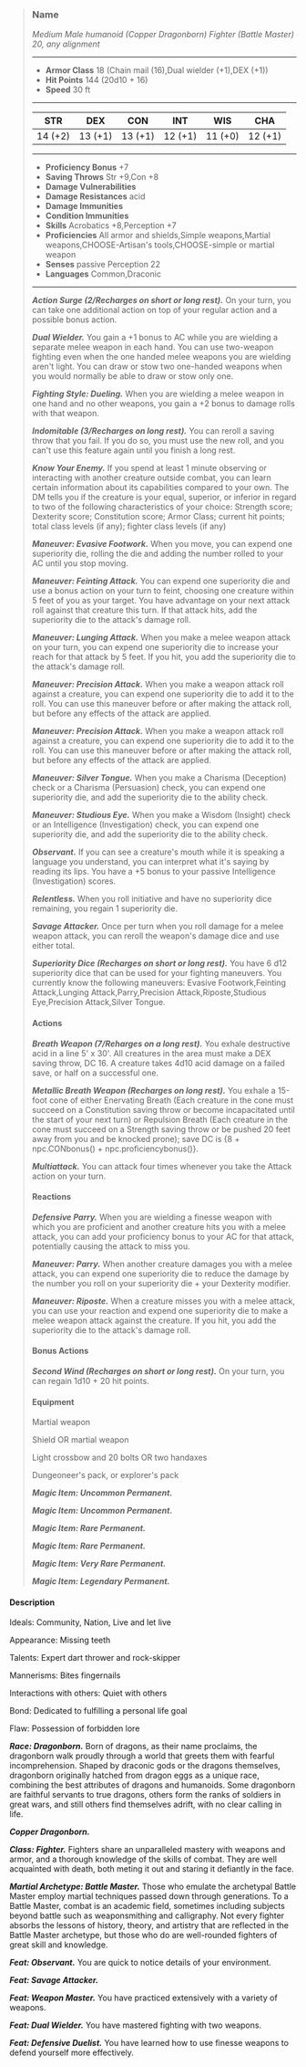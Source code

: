 >### Name
>*Medium Male humanoid (Copper Dragonborn) Fighter (Battle Master) 20, any alignment*
>___
>- **Armor Class** 18 (Chain mail (16),Dual wielder (+1),DEX (+1))
>- **Hit Points** 144 (20d10 + 16)
>- **Speed** 30 ft
>___
>|**STR**|**DEX**|**CON**|**INT**|**WIS**|**CHA**|
>|:-:|:-:|:-:|:-:|:-:|:-:|
>|14 (+2)|13 (+1)|13 (+1)|12 (+1)|11 (+0)|12 (+1)|
>___
>- **Proficiency Bonus** +7
>- **Saving Throws** Str +9,Con +8
>- **Damage Vulnerabilities** 
>- **Damage Resistances** acid
>- **Damage Immunities** 
>- **Condition Immunities** 
>- **Skills** Acrobatics +8,Perception +7
>- **Proficiencies** All armor and shields,Simple weapons,Martial weapons,CHOOSE-Artisan's tools,CHOOSE-simple or martial weapon
>- **Senses** passive Perception 22
>- **Languages** Common,Draconic
>___
>***Action Surge (2/Recharges on short or long rest).*** On your turn, you can take one additional action on top of your regular action and a possible bonus action.
>
>***Dual Wielder.*** You gain a +1 bonus to AC while you are wielding a separate melee weapon in each hand. You can use two-weapon fighting even when the one handed melee weapons you are wielding aren't light. You can draw or stow two one-handed weapons when you would normally be able to draw or stow only one.
>
>***Fighting Style: Dueling.*** When you are wielding a melee weapon in one hand and no other weapons, you gain a +2 bonus to damage rolls with that weapon.
>
>***Indomitable (3/Recharges on long rest).*** You can reroll a saving throw that you fail. If you do so, you must use the new roll, and you can't use this feature again until you finish a long rest.
>
>***Know Your Enemy.*** If you spend at least 1 minute observing or interacting with another creature outside combat, you can learn certain information about its capabilities compared to your own. The DM tells you if the creature is your equal, superior, or inferior in regard to two of the following characteristics of your choice: Strength score; Dexterity score; Constitution score; Armor Class; current hit points; total class levels (if any); fighter class levels (if any)
>
>***Maneuver: Evasive Footwork.*** When you move, you can expend one superiority die, rolling the die and adding the number rolled to your AC until you stop moving.
>
>***Maneuver: Feinting Attack.*** You can expend one superiority die and use a bonus action on your turn to feint, choosing one creature within 5 feet of you as your target. You have advantage on your next attack roll against that creature this turn. If that attack hits, add the superiority die to the attack's damage roll.
>
>***Maneuver: Lunging Attack.*** When you make a melee weapon attack on your turn, you can expend one superiority die to increase your reach for that attack by 5 feet. If you hit, you add the superiority die to the attack's damage roll.
>
>***Maneuver: Precision Attack.*** When you make a weapon attack roll against a creature, you can expend one superiority die to add it to the roll. You can use this maneuver before or after making the attack roll, but before any effects of the attack are applied.
>
>***Maneuver: Precision Attack.*** When you make a weapon attack roll against a creature, you can expend one superiority die to add it to the roll. You can use this maneuver before or after making the attack roll, but before any effects of the attack are applied.
>
>***Maneuver: Silver Tongue.*** When you make a Charisma (Deception) check or a Charisma (Persuasion) check, you can expend one superiority die, and add the superiority die to the ability check.
>
>***Maneuver: Studious Eye.*** When you make a Wisdom (Insight) check or an Intelligence (Investigation) check, you can expend one superiority die, and add the superiority die to the ability check.
>
>***Observant.*** If you can see a creature's mouth while it is speaking a language you understand, you can interpret what it's saying by reading its lips. You have a +5 bonus to your passive Intelligence (Investigation) scores.
>
>***Relentless.*** When you roll initiative and have no superiority dice remaining, you regain 1 superiority die.
>
>***Savage Attacker.*** Once per turn when you roll damage for a melee weapon attack, you can reroll the weapon's damage dice and use either total.
>
>***Superiority Dice (Recharges on short or long rest).*** You have 6 d12 superiority dice that can be used for your fighting maneuvers. You currently know the following maneuvers: Evasive Footwork,Feinting Attack,Lunging Attack,Parry,Precision Attack,Riposte,Studious Eye,Precision Attack,Silver Tongue.
>
>#### Actions
>***Breath Weapon (7/Reharges on a long rest).*** You exhale destructive acid in a line 5' x 30'. All creatures in the area must make a DEX saving throw, DC 16. A creature takes 4d10 acid damage on a failed save, or half on a successful one.
>
>***Metallic Breath Weapon (Recharges on long rest).*** You exhale a 15-foot cone of either Enervating Breath (Each creature in the cone must succeed on a Constitution saving throw or become incapacitated until the start of your next turn) or Repulsion Breath (Each creature in the cone must succeed on a Strength saving throw or be pushed 20 feet away from you and be knocked prone); save DC is {8 + npc.CONbonus() + npc.proficiencybonus()}.
>
>***Multiattack.*** You can attack four times whenever you take the Attack action on your turn.
>
>#### Reactions
>***Defensive Parry.*** When you are wielding a finesse weapon with which you are proficient and another creature hits you with a melee attack, you can add your proficiency bonus to your AC for that attack, potentially causing the attack to miss you.
>
>***Maneuver: Parry.*** When another creature damages you with a melee attack, you can expend one superiority die to reduce the damage by the number you roll on your superiority die + your Dexterity modifier.
>
>***Maneuver: Riposte.*** When a creature misses you with a melee attack, you can use your reaction and expend one superiority die to make a melee weapon attack against the creature. If you hit, you add the superiority die to the attack's damage roll.
>
>
>#### Bonus Actions
>***Second Wind (Recharges on short or long rest).*** On your turn, you can regain 1d10 + 20 hit points.
>
>
>#### Equipment
>Martial weapon
>
>Shield OR martial weapon
>
>Light crossbow and 20 bolts OR two handaxes
>
>Dungeoneer's pack, or explorer's pack
>
>***Magic Item: Uncommon Permanent.***
>
>***Magic Item: Uncommon Permanent.***
>
>***Magic Item: Rare Permanent.***
>
>***Magic Item: Rare Permanent.***
>
>***Magic Item: Very Rare Permanent.***
>
>***Magic Item: Legendary Permanent.***
>

#### Description
Ideals: Community, Nation, Live and let live

Appearance: Missing teeth

Talents: Expert dart thrower and rock-skipper

Mannerisms: Bites fingernails

Interactions with others: Quiet with others

Bond: Dedicated to fulfilling a personal life goal

Flaw: Possession of forbidden lore

***Race: Dragonborn.*** Born of dragons, as their name proclaims, the dragonborn walk proudly through a world that greets them with fearful incomprehension. Shaped by draconic gods or the dragons themselves, dragonborn originally hatched from dragon eggs as a unique race, combining the best attributes of dragons and humanoids. Some dragonborn are faithful servants to true dragons, others form the ranks of soldiers in great wars, and still others find themselves adrift, with no clear calling in life.

***Copper Dragonborn.***

***Class: Fighter.*** Fighters share an unparalleled mastery with weapons and armor, and a thorough knowledge of the skills of combat. They are well acquainted with death, both meting it out and staring it defiantly in the face.

***Martial Archetype: Battle Master.*** Those who emulate the archetypal Battle Master employ martial techniques passed down through generations. To a Battle Master, combat is an academic field, sometimes including subjects beyond battle such as weaponsmithing and calligraphy. Not every fighter absorbs the lessons of history, theory, and artistry that are reflected in the Battle Master archetype, but those who do are well-rounded fighters of great skill and knowledge.

***Feat: Observant.*** You are quick to notice details of your environment.

***Feat: Savage Attacker.***

***Feat: Weapon Master.*** You have practiced extensively with a variety of weapons.

***Feat: Dual Wielder.*** You have mastered fighting with two weapons.

***Feat: Defensive Duelist.*** You have learned how to use finesse weapons to defend yourself more effectively.



